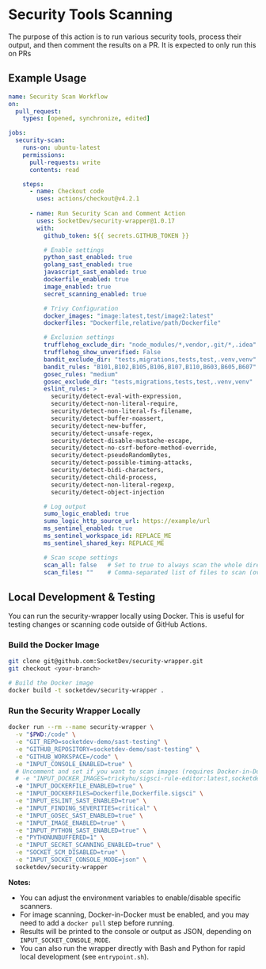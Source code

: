 # Security Tools Scanning

The purpose of this action is to run various security tools, process their output, and then comment the results on a PR. It is expected to only run this on PRs

## Example Usage

```yaml
name: Security Scan Workflow
on:
  pull_request:
    types: [opened, synchronize, edited]

jobs:
  security-scan:
    runs-on: ubuntu-latest
    permissions:
      pull-requests: write
      contents: read

    steps:
      - name: Checkout code
        uses: actions/checkout@v4.2.1
      
      - name: Run Security Scan and Comment Action
        uses: SocketDev/security-wrapper@1.0.17
        with:
          github_token: ${{ secrets.GITHUB_TOKEN }}

          # Enable settings
          python_sast_enabled: true
          golang_sast_enabled: true
          javascript_sast_enabled: true
          dockerfile_enabled: true
          image_enabled: true
          secret_scanning_enabled: true

          # Trivy Configuration
          docker_images: "image:latest,test/image2:latest"
          dockerfiles: "Dockerfile,relative/path/Dockerfile"

          # Exclusion settings
          trufflehog_exclude_dir: "node_modules/*,vendor,.git/*,.idea"
          trufflehog_show_unverified: False
          bandit_exclude_dir: "tests,migrations,tests,test,.venv,venv"
          bandit_rules: "B101,B102,B105,B106,B107,B110,B603,B605,B607"
          gosec_rules: "medium"
          gosec_exclude_dir: "tests,migrations,tests,test,.venv,venv"
          eslint_rules: >
            security/detect-eval-with-expression,
            security/detect-non-literal-require,
            security/detect-non-literal-fs-filename,
            security/detect-buffer-noassert,
            security/detect-new-buffer,
            security/detect-unsafe-regex,
            security/detect-disable-mustache-escape,
            security/detect-no-csrf-before-method-override,
            security/detect-pseudoRandomBytes,
            security/detect-possible-timing-attacks,
            security/detect-bidi-characters,
            security/detect-child-process,
            security/detect-non-literal-regexp,
            security/detect-object-injection

          # Log output
          sumo_logic_enabled: true
          sumo_logic_http_source_url: https://example/url
          ms_sentinel_enabled: true
          ms_sentinel_workspace_id: REPLACE_ME
          ms_sentinel_shared_key: REPLACE_ME

          # Scan scope settings
          scan_all: false   # Set to true to always scan the whole directory
          scan_files: ""    # Comma-separated list of files to scan (overrides git diff)
```

## Local Development & Testing

You can run the security-wrapper locally using Docker. This is useful for testing changes or scanning code outside of GitHub Actions.

### Build the Docker Image

```sh
git clone git@github.com:SocketDev/security-wrapper.git
git checkout <your-branch>

# Build the Docker image
docker build -t socketdev/security-wrapper .
```

### Run the Security Wrapper Locally

```sh
docker run --rm --name security-wrapper \
  -v "$PWD:/code" \
  -e "GIT_REPO=socketdev-demo/sast-testing" \
  -e "GITHUB_REPOSITORY=socketdev-demo/sast-testing" \
  -e "GITHUB_WORKSPACE=/code" \
  -e "INPUT_CONSOLE_ENABLED=true" \
  # Uncomment and set if you want to scan images (requires Docker-in-Docker)
  # -e "INPUT_DOCKER_IMAGES=trickyhu/sigsci-rule-editor:latest,socketdev/cli:latest" \
  -e "INPUT_DOCKERFILE_ENABLED=true" \
  -e "INPUT_DOCKERFILES=Dockerfile,Dockerfile.sigsci" \
  -e "INPUT_ESLINT_SAST_ENABLED=true" \
  -e "INPUT_FINDING_SEVERITIES=critical" \
  -e "INPUT_GOSEC_SAST_ENABLED=true" \
  -e "INPUT_IMAGE_ENABLED=true" \
  -e "INPUT_PYTHON_SAST_ENABLED=true" \
  -e "PYTHONUNBUFFERED=1" \
  -e "INPUT_SECRET_SCANNING_ENABLED=true" \
  -e "SOCKET_SCM_DISABLED=true" \
  -e "INPUT_SOCKET_CONSOLE_MODE=json" \
  socketdev/security-wrapper
```

**Notes:**
- You can adjust the environment variables to enable/disable specific scanners.
- For image scanning, Docker-in-Docker must be enabled, and you may need to add a `docker pull` step before running.
- Results will be printed to the console or output as JSON, depending on `INPUT_SOCKET_CONSOLE_MODE`.
- You can also run the wrapper directly with Bash and Python for rapid local development (see `entrypoint.sh`).

